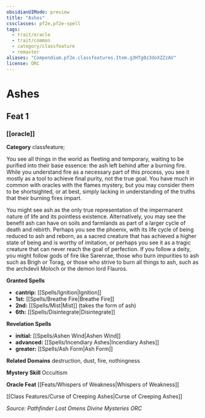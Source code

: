 ```yaml
---
obsidianUIMode: preview
title: "Ashes"
cssclasses: pf2e,pf2e-spell
tags:
  - trait/oracle
  - trait/common
  - category/classfeature
  - remaster
aliases: "Compendium.pf2e.classfeatures.Item.g3HTg0z3doXZZzAV"
license: ORC
---
```

# Ashes
## Feat 1
### [[oracle]]

**Category** classfeature; 




You see all things in the world as fleeting and temporary, waiting to be purified into their base essence: the ash left behind after a burning fire. While you understand fire as a necessary part of this process, you see it mostly as a tool to achieve final purity, not the true goal. You have much in common with oracles with the flames mystery, but you may consider them to be shortsighted, or at best, simply lacking in understanding of the truths that their burning fires impart.

You might see ash as the only true representation of the impermanent nature of life and its pointless existence. Alternatively, you may see the benefit ash can have on soils and farmlands as part of a larger cycle of death and rebirth. Perhaps you see the phoenix, with its life cycle of being reduced to ash and reborn, as a sacred creature that has achieved a higher state of being and is worthy of imitation, or perhaps you see it as a tragic creature that can never reach the goal of perfection. If you follow a deity, you might follow gods of fire like Sarenrae, those who burn impurities to ash such as Brigh or Torag, or those who strive to burn all things to ash, such as the archdevil Moloch or the demon lord Flauros.

**Granted Spells**

*   **cantrip:** [[Spells/Ignition|Ignition]]
*   **1st:** [[Spells/Breathe Fire|Breathe Fire]]
*   **2nd:** [[Spells/Mist|Mist]] (takes the form of ash)
*   **6th:** [[Spells/Disintegrate|Disintegrate]]

**Revelation Spells**

*   **initial:** [[Spells/Ashen Wind|Ashen Wind]]
*   **advanced:** [[Spells/Incendiary Ashes|Incendiary Ashes]]
*   **greater:** [[Spells/Ash Form|Ash Form]]

**Related Domains** destruction, dust, fire, nothingness

**Mystery Skill** Occultism

**Oracle Feat** [[Feats/Whispers of Weakness|Whispers of Weakness]]

[[Class Features/Curse of Creeping Ashes|Curse of Creeping Ashes]]

*Source: Pathfinder Lost Omens Divine Mysteries*
*ORC*
